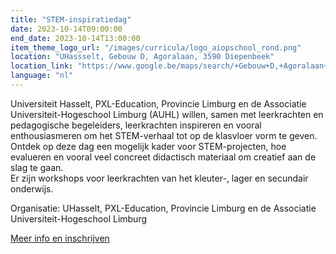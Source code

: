 ```yaml
---
title: "STEM-inspiratiedag"
date: 2023-10-14T09:00:00
end_date: 2023-10-14T13:00:00
item_theme_logo_url: "/images/curricula/logo_aiopschool_rond.png"
location: "UHassselt, Gebouw D, Agoralaan, 3590 Diepenbeek"
location_link: "https://www.google.be/maps/search/+Gebouw+D,+Agoralaan++3590+Diepenbeek/@50.9275728,5.3877074,17z/data=!3m1!4b1"
language: "nl"
---
```


Universiteit Hasselt, PXL-Education, Provincie Limburg en de Associatie Universiteit-Hogeschool Limburg (AUHL) willen, 
samen met leerkrachten en pedagogische begeleiders, leerkrachten inspireren en vooral enthousiasmeren om het STEM-verhaal tot op de klasvloer vorm te geven. <br>
Ontdek op deze dag een mogelijk kader voor STEM-projecten, hoe evalueren en vooral veel concreet didactisch materiaal om creatief aan de slag te gaan.<br>
Er zijn workshops voor leerkrachten van het kleuter-, lager en secundair onderwijs.

Organisatie: UHasselt, PXL-Education, Provincie Limburg en de Associatie Universiteit-Hogeschool Limburg

[Meer info en inschrijven](https://www.stemportaallimburg.be/vormingsprogramma)
